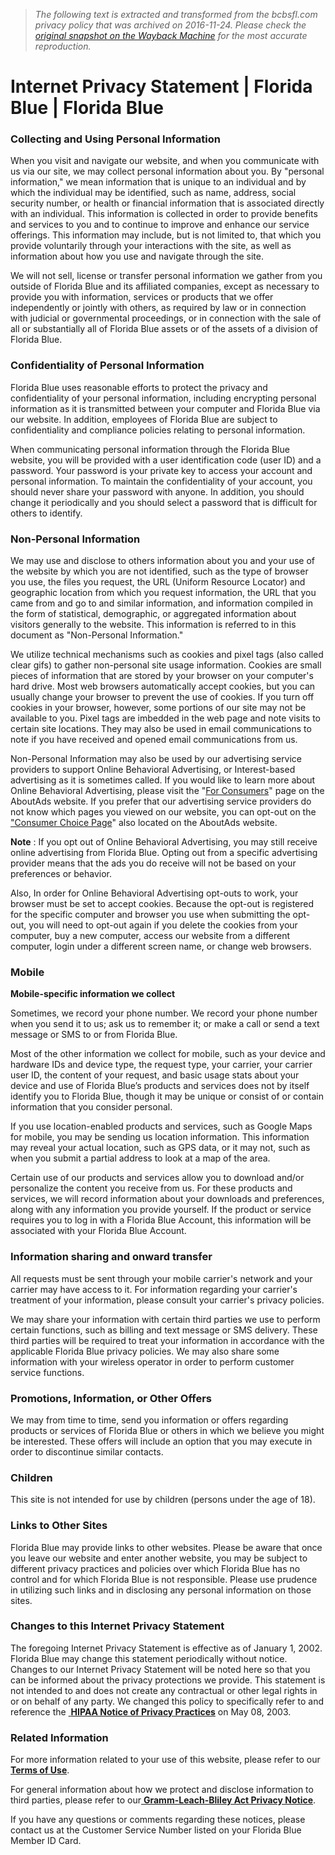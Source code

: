 > *The following text is extracted and transformed from the bcbsfl.com privacy policy that was archived on 2016-11-24. Please check the [original snapshot on the Wayback Machine](https://web.archive.org/web/20161124023830id_/https%3A//www.floridablue.com/internet-privacy-statement) for the most accurate reproduction.*

# Internet Privacy Statement | Florida Blue | Florida Blue

### Collecting and Using Personal Information

When you visit and navigate our website, and when you communicate with us via our site, we may collect personal information about you. By "personal information," we mean information that is unique to an individual and by which the individual may be identified, such as name, address, social security number, or health or financial information that is associated directly with an individual. This information is collected in order to provide benefits and services to you and to continue to improve and enhance our service offerings. This information may include, but is not limited to, that which you provide voluntarily through your interactions with the site, as well as information about how you use and navigate through the site.

We will not sell, license or transfer personal information we gather from you outside of Florida Blue and its affiliated companies, except as necessary to provide you with information, services or products that we offer independently or jointly with others, as required by law or in connection with judicial or governmental proceedings, or in connection with the sale of all or substantially all of Florida Blue assets or of the assets of a division of Florida Blue.

### Confidentiality of Personal Information

Florida Blue uses reasonable efforts to protect the privacy and confidentiality of your personal information, including encrypting personal information as it is transmitted between your computer and Florida Blue via our website. In addition, employees of Florida Blue are subject to confidentiality and compliance policies relating to personal information.

When communicating personal information through the Florida Blue website, you will be provided with a user identification code (user ID) and a password. Your password is your private key to access your account and personal information. To maintain the confidentiality of your account, you should never share your password with anyone. In addition, you should change it periodically and you should select a password that is difficult for others to identify.

### Non-Personal Information

We may use and disclose to others information about you and your use of the website by which you are not identified, such as the type of browser you use, the files you request, the URL (Uniform Resource Locator) and geographic location from which you request information, the URL that you came from and go to and similar information, and information compiled in the form of statistical, demographic, or aggregated information about visitors generally to the website. This information is referred to in this document as "Non-Personal Information."

We utilize technical mechanisms such as cookies and pixel tags (also called clear gifs) to gather non-personal site usage information. Cookies are small pieces of information that are stored by your browser on your computer's hard drive. Most web browsers automatically accept cookies, but you can usually change your browser to prevent the use of cookies. If you turn off cookies in your browser, however, some portions of our site may not be available to you. Pixel tags are imbedded in the web page and note visits to certain site locations. They may also be used in email communications to note if you have received and opened email communications from us.

Non-Personal Information may also be used by our advertising service providers to support Online Behavioral Advertising, or Interest-based advertising as it is sometimes called. If you would like to learn more about Online Behavioral Advertising, please visit the "[For Consumers](https://web.archive.org/disclaimer?destination=http://www.aboutads.info/consumers)" page on the AboutAds website. If you prefer that our advertising service providers do not know which pages you viewed on our website, you can opt-out on the ["Consumer Choice Page](https://web.archive.org/disclaimer?destination=http://www.aboutads.info/choices/)" also located on the AboutAds website.

**Note** : If you opt out of Online Behavioral Advertising, you may still receive online advertising from Florida Blue. Opting out from a specific advertising provider means that the ads you do receive will not be based on your preferences or behavior.

Also, In order for Online Behavioral Advertising opt-outs to work, your browser must be set to accept cookies. Because the opt-out is registered for the specific computer and browser you use when submitting the opt-out, you will need to opt-out again if you delete the cookies from your computer, buy a new computer, access our website from a different computer, login under a different screen name, or change web browsers.

### Mobile

**Mobile-specific information we collect**

Sometimes, we record your phone number. We record your phone number when you send it to us; ask us to remember it; or make a call or send a text message or SMS to or from Florida Blue.

Most of the other information we collect for mobile, such as your device and hardware IDs and device type, the request type, your carrier, your carrier user ID, the content of your request, and basic usage stats about your device and use of Florida Blue’s products and services does not by itself identify you to Florida Blue, though it may be unique or consist of or contain information that you consider personal.

If you use location-enabled products and services, such as Google Maps for mobile, you may be sending us location information. This information may reveal your actual location, such as GPS data, or it may not, such as when you submit a partial address to look at a map of the area.

Certain use of our products and services allow you to download and/or personalize the content you receive from us. For these products and services, we will record information about your downloads and preferences, along with any information you provide yourself. If the product or service requires you to log in with a Florida Blue Account, this information will be associated with your Florida Blue Account.

### Information sharing and onward transfer

All requests must be sent through your mobile carrier's network and your carrier may have access to it. For information regarding your carrier's treatment of your information, please consult your carrier's privacy policies.

We may share your information with certain third parties we use to perform certain functions, such as billing and text message or SMS delivery. These third parties will be required to treat your information in accordance with the applicable Florida Blue privacy policies. We may also share some information with your wireless operator in order to perform customer service functions.

### Promotions, Information, or Other Offers

We may from time to time, send you information or offers regarding products or services of Florida Blue or others in which we believe you might be interested. These offers will include an option that you may execute in order to discontinue similar contacts.

### Children

This site is not intended for use by children (persons under the age of 18).

### Links to Other Sites

Florida Blue may provide links to other websites. Please be aware that once you leave our website and enter another website, you may be subject to different privacy practices and policies over which Florida Blue has no control and for which Florida Blue is not responsible. Please use prudence in utilizing such links and in disclosing any personal information on those sites.

### Changes to this Internet Privacy Statement

The foregoing Internet Privacy Statement is effective as of January 1, 2002. Florida Blue may change this statement periodically without notice. Changes to our Internet Privacy Statement will be noted here so that you can be informed about the privacy protections we provide. This statement is not intended to and does not create any contractual or other legal rights in or on behalf of any party. We changed this policy to specifically refer to and reference the [ **HIPAA Notice of Privacy Practices**](https://web.archive.org/general/hipaa-notice-privacy-practice) on May 08, 2003.

### Related Information

For more information related to your use of this website, please refer to our [**Terms of Use**](https://web.archive.org/terms-of-use).

For general information about how we protect and disclose information to third parties, please refer to our[ **Gramm-Leach-Bliley Act Privacy Notice**](https://web.archive.org/gramm-leach-bliley-act-privacy-notice).

If you have any questions or comments regarding these notices, please contact us at the Customer Service Number listed on your Florida Blue Member ID Card.
